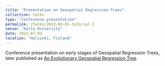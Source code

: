 ```yaml
---
title: "Presentation on Geospatial Regression Trees"
collection: talks
type: "Conference presentation"
permalink: /talks/2013-03-01-tutorial-1
venue: "Aalto University"
date: 2022-07-03
location: "Helsinki, Finland"
---
```


Conference presentation on early stages of Geospatial Regression Trees, later published as [An Evolutionary Geospatial Regression Tree]({{site.data.publications.main[2].pdf}}).

